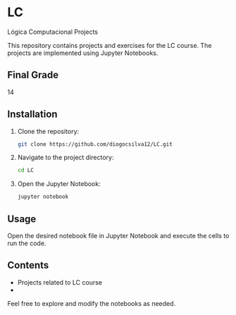 # LC

Lógica Computacional Projects

This repository contains projects and exercises for the LC course. The projects are implemented using Jupyter Notebooks.

## Final Grade
14

## Installation

1. Clone the repository:
    ```sh
    git clone https://github.com/diogocsilva12/LC.git
    ```
2. Navigate to the project directory:
    ```sh
    cd LC
    ```
3. Open the Jupyter Notebook:
    ```sh
    jupyter notebook
    ```

## Usage

Open the desired notebook file in Jupyter Notebook and execute the cells to run the code.

## Contents

- Projects related to LC course
- 
Feel free to explore and modify the notebooks as needed.
